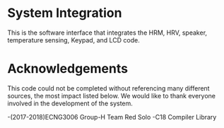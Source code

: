 # System Integration 
This is the software interface that integrates the HRM, HRV, speaker, temperature sensing, Keypad, and LCD code.

# Acknowledgements
This code could not be completed without referencing many different sources, the most impact listed below.
We would like to thank everyone involved in the development of the system.

-(2017-2018)ECNG3006 Group-H Team Red Solo 
-C18 Compiler Library

